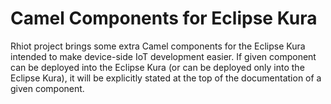 # Camel Components for Eclipse Kura
 
Rhiot project brings some extra Camel components for the Eclipse Kura intended to make device-side IoT development easier. If
given component can be deployed into the Eclipse Kura (or can be deployed only into the Eclipse Kura), it will be
explicitly stated at the top of the documentation of a given component.